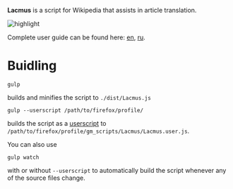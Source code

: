 **Lacmus** is a script for Wikipedia that assists in article translation. 

![highlight](https://upload.wikimedia.org/wikipedia/commons/c/c7/How_to_use_Lacmus_06.png)

Complete user guide can be found here: [en](https://en.wikipedia.org/wiki/Wikipedia:Lacmus),  [ru](https://ru.wikipedia.org/wiki/%D0%92%D0%B8%D0%BA%D0%B8%D0%BF%D0%B5%D0%B4%D0%B8%D1%8F:%D0%9B%D0%B0%D0%BA%D0%BC%D1%83%D1%81).

# Buidling

```
gulp
```

builds and minifies the script to `./dist/Lacmus.js`

```
gulp --userscript /path/to/firefox/profile/
```

builds the script as a [userscript](http://wiki.greasespot.net/User_script) to `/path/to/firefox/profile/gm_scripts/Lacmus/Lacmus.user.js`.

You can also use

```
gulp watch
```

with or without `--userscript` to automatically build the script whenever any of the source files change.
